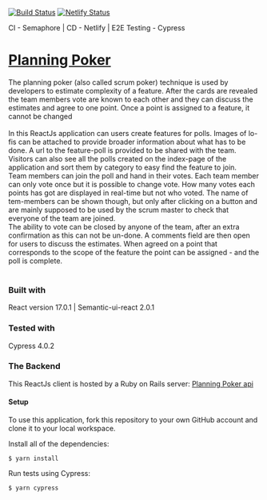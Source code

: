 
[![Build Status](https://semaphoreci.com/api/v1/saralundkvist86/planningpoker_client/branches/master/badge.svg)](https://semaphoreci.com/saralundkvist86/planningpoker_client)
[![Netlify Status](https://api.netlify.com/api/v1/badges/8b2f0325-ac6a-4a7c-8280-b60970595c13/deploy-status)](https://app.netlify.com/sites/epidemicplanningpoker/deploys)

CI - Semaphore | CD -  Netlify | E2E Testing - Cypress
<br />
# [Planning Poker](https://epidemicplanningpoker.netlify.app/) 
The planning poker (also called scrum poker) technique is used by developers to estimate complexity of a feature. After the cards are revealed the team members vote are known to each other and they can discuss the estimates and agree to one point. Once a point is assigned to a feature, it cannot be changed
<br />
<br />
In this ReactJs application can users create features for polls. Images of lo-fis can be attached to provide broader information about what has to be done.
A url to the feature-poll is provided to be shared with the team. Visitors can also see all the polls created on the index-page of the application and sort them by category to easy find the feature to join. 
<br />
Team members can join the poll and hand in their votes. Each team member can only vote once but it is possible to change vote.
How many votes each points has got are displayed in real-time but not who voted. The name of tem-members can be shown though, but only after clicking on a button and are mainly supposed to be used by the scrum master to check that everyone of the team are joined. 
<br />
The ability to vote can be closed by anyone of the team, after an extra confirmation as this can not be un-done. A comments field are then open for users to discuss the estimates. When agreed on a point that corresponds to the scope of the feature the point can be assigned - and the poll is complete.
<br />
<br />

### Built with
React version 17.0.1 | Semantic-ui-react 2.0.1

### Tested with 
Cypress 4.0.2

### The Backend
This ReactJs client is hosted by a Ruby on Rails server: [Planning Poker api](https://github.com/Saralundkvist86/planningPoker_api)

#### Setup
To use this application, fork this repository to your own GitHub account and clone it to your local workspace.

Install all of the dependencies:

``` $ yarn install ```

Run tests using Cypress:

``` $ yarn cypress ```


